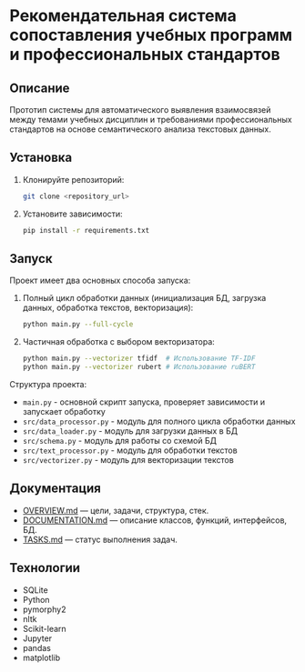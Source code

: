 # Рекомендательная система сопоставления учебных программ и профессиональных стандартов

## Описание
Прототип системы для автоматического выявления взаимосвязей между темами учебных дисциплин и требованиями профессиональных стандартов на основе семантического анализа текстовых данных.

## Установка
1. Клонируйте репозиторий:
   ```bash
   git clone <repository_url>
   ```
2. Установите зависимости:
   ```bash
   pip install -r requirements.txt
   ```

## Запуск
Проект имеет два основных способа запуска:

1. Полный цикл обработки данных (инициализация БД, загрузка данных, обработка текстов, векторизация):
   ```bash
   python main.py --full-cycle
   ```

2. Частичная обработка с выбором векторизатора:
   ```bash
   python main.py --vectorizer tfidf  # Использование TF-IDF
   python main.py --vectorizer rubert # Использование ruBERT
   ```

Структура проекта:
- `main.py` - основной скрипт запуска, проверяет зависимости и запускает обработку
- `src/data_processor.py` - модуль для полного цикла обработки данных
- `src/data_loader.py` - модуль для загрузки данных в БД
- `src/schema.py` - модуль для работы со схемой БД
- `src/text_processor.py` - модуль для обработки текстов
- `src/vectorizer.py` - модуль для векторизации текстов

## Документация
- [OVERVIEW.md](OVERVIEW.md) — цели, задачи, структура, стек.
- [DOCUMENTATION.md](DOCUMENTATION.md) — описание классов, функций, интерфейсов, БД.
- [TASKS.md](TASKS.md) — статус выполнения задач.

## Технологии
- SQLite
- Python
- pymorphy2
- nltk
- Scikit-learn
- Jupyter
- pandas
- matplotlib
